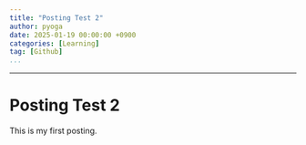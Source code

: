 ```yaml
---
title: "Posting Test 2"
author: pyoga
date: 2025-01-19 00:00:00 +0900
categories: [Learning]
tag: [Github]
...
```


---

# Posting Test 2

This is my first posting. 

